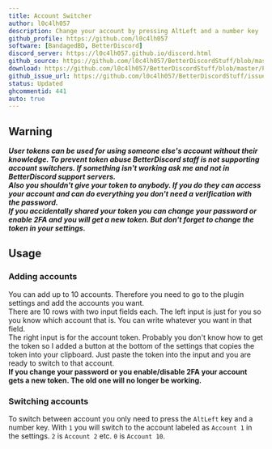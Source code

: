 ```yaml
---
title: Account Switcher
author: l0c4lh057
description: Change your account by pressing AltLeft and a number key
github_profile: https://github.com/l0c4lh057
software: [BandagedBD, BetterDiscord]
discord_server: https://l0c4lh057.github.io/discord.html
github_source: https://github.com/l0c4lh057/BetterDiscordStuff/blob/master/Plugins/AccountSwitcher/AccountSwitcher.plugin.js
download: https://github.com/l0c4lh057/BetterDiscordStuff/blob/master/Plugins/AccountSwitcher/AccountSwitcher.plugin.js
github_issue_url: https://github.com/l0c4lh057/BetterDiscordStuff/issues
status: Updated
ghcommentid: 441
auto: true
---
```

## Warning
_**User tokens can be used for using someone else's account without their knowledge.
To prevent token abuse BetterDiscord staff is not supporting account switchers. If something isn't working ask me and not in BetterDiscord support servers.<br>
Also you shouldn't give your token to anybody. If you do they can access your account and can do everything you don't need a verification with the password.<br>
If you accidentally shared your token you can change your password or enable 2FA and you will get a new token. But don't forget to change the token in your settings.**_

## Usage
### Adding accounts
You can add up to 10 accounts. Therefore you need to go to the plugin settings and add the accounts you want.<br>
There are 10 rows with two input fields each. The left input is just for you so you know which account that is.
You can write whatever you want in that field.<br>
The right input is for the account token. Probably you don't know how to get the token so I added a button at the bottom of the settings that copies the token into your clipboard.
Just paste the token into the input and you are ready to switch to that account.<br>
**If you change your password or you enable/disable 2FA your account gets a new token. The old one will no longer be working.**

### Switching accounts
To switch between account you only need to press the `AltLeft` key and a number key. With `1` you will switch to the account labeled as `Account 1` in the settings. `2` is `Account 2` etc. `0` is `Account 10`.
